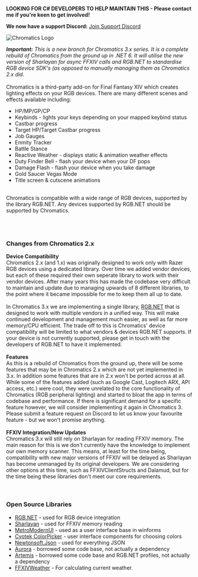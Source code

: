 **LOOKING FOR C# DEVELOPERS TO HELP MAINTAIN THIS - Please contact me if you're keen to get involved!**

**We now have a support Discord:** [Join Support Discord](https://discord.gg/sK47yFE)

![Chromatics Logo](http://thejourneynetwork.net/chromatics/chromatics_black_md.png)


***Important:** This is a new branch for Chromatics 3.x series. It is a complete rebuild of Chromatics from the ground up in .NET 6. It will utilise the new version of Sharlayan for async FFXIV calls and RGB.NET to standardise RGB device SDK's (as opposed to manually managing them as Chromatics 2.x did.*
<br><br>
Chromatics is a third-party add-on for Final Fantasy XIV which creates lighting effects on your RGB devices. There are many different scenes and effects available including:
* HP/MP/GP/CP
* Keybinds - lights your keys depending on your mapped keybind status
* Castbar progress
* Target HP/Target Castbar progress
* Job Gauges
* Enmity Tracker
* Battle Stance
* Reactive Weather - displays static & animation weather effects
* Duty Finder Bell - flash your device when your DF pops
* Damage Flash - flash your device when you take damage
* Gold Saucer Vegas Mode
* Title screen & cutscene animations
<br>
Chromatics is compatible with a wide range of RGB devices, supported by the library RGB.NET. Any devices supported by RGB.NET should be supported by Chromatics.

<br><br>
### Changes from Chromatics 2.x ###

**Device Compatibility**
<br>
Chromatics 2.x (and 1.x) was originally designed to work only with Razer RGB devices using a dedicated library. Over time we added vendor devices, but each of these required their own seperate library to work with their vendor devices. After many years this has made the codebase very difficult to maintain and update due to managing upwards of 8 different libraries, to the point where it became impossible for me to keep them all up to date.
<br><br>
In Chromatics 3.x we are implementing a single library, [RGB.NET](https://github.com/DarthAffe/RGB.NET) that is designed to work with multiple vendors in a unified way. This will make continued development and management much easier, as well as far more memory/CPU efficient. The trade off to this is Chromatics' device compatibility will be limited to what vendors & devices RGB.NET supports. If your device is not currently supported, please get in touch with the developers of RGB.NET to have it implemented.
<br><br>
**Features**
<br>
As this is a rebuild of Chromatics from the ground up, there will be some features that may be in Chromatics 2.x which are not yet implemented in 3.x. In addition some features that are in 2.x won't be ported across at all. While some of the features added (such as Google Cast, Logitech ARX, API access, etc.) were cool, they were unrelated to the core functionality of Chromatics (RGB peripheral lighting) and started to bloat the app in terms of codebase and performance. If there is significant demand for a specific feature however, we will consider implementing it again in Chromatics 3. Please submit a feature request on Discord to let us know your favourite feature - but we won't promise anything.
<br><br>
**FFXIV Integration/New Updates**
<br>
Chromatics 3.x will still rely on Sharlayan for reading FFXIV memory. The main reason for this is we don't currently have the knowledge to implement our own memory scanner. This means, at least for the time being, compatibility with new major versions of FFXIV will be delayed as Sharlayan has become unmanaged by its original developers. We are considering other options at this time, such as FFXIVClientStructs and Dalamud, but for the time being these libraries don't meet our core requirements.
<br><br><br>
### Open Source Libraries ### 
* [RGB.NET](https://github.com/DarthAffe/RGB.NET) - used for RGB device integration
* [Sharlayan](https://github.com/FFXIVAPP/sharlayan) - used for FFXIV memory reading
* [MetroModernUI](https://github.com/dennismagno/metroframework-modern-ui) - used as a user interface base in winforms
* [Cyotek ColorPicker](https://github.com/cyotek/Cyotek.Windows.Forms.ColorPicker) - user interface components for choosing colors
* [Newtonsoft.Json](https://github.com/JamesNK/Newtonsoft.Json) - used for everything JSON
* [Aurora](https://github.com/antonpup/Aurora) - borrowed some code base, not actually a dependency
* [Artemis](https://github.com/Artemis-RGB/Artemis) - borrowed some code base and RGB.NET profiles, not actually a dependency
* [FFXIVWeather](https://github.com/karashiiro/FFXIVWeather) - For calculating current weather.

